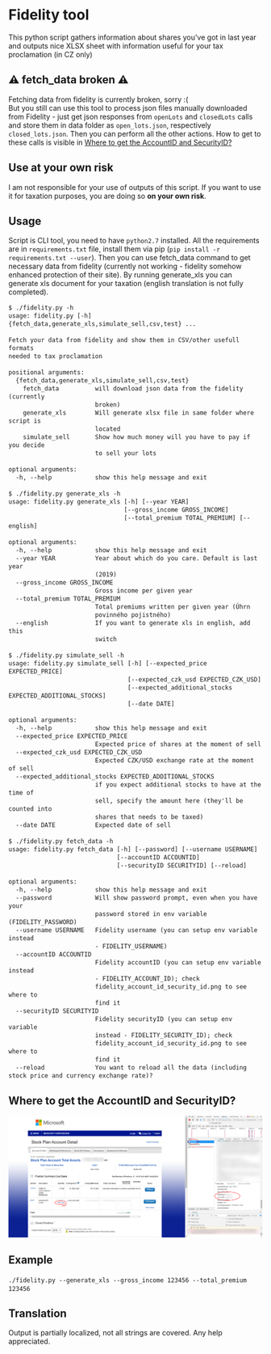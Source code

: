 # Fidelity tool
This python script gathers information about shares you've got in last year and outputs nice XLSX sheet with information useful for your tax proclamation (in CZ only)

## ⚠️ fetch_data broken ⚠️
Fetching data from fidelity is currently broken, sorry :(  
But you still can use this tool to process json files manually downloaded from Fidelity - just get json responses from ```openLots``` and ```closedLots``` calls and store them in data folder as ```open_lots.json```, respectively ```closed_lots.json```. Then you can perform all the other actions. How to get to these calls is visible in [Where to get the AccountID and SecurityID?](#where-to-get-accountid-and-securityid)

## Use at your own risk
I am not responsible for your use of outputs of this script. If you want to use it for taxation purposes, you are doing so **on your own risk**.

## Usage
Script is CLI tool, you need to have ```python2.7``` installed. All the requirements are in ```requirements.txt``` file, install them via pip (```pip install -r requirements.txt --user```).
Then you can use fetch_data command to get necessary data from fidelity (currently not working - fidelity somehow enhanced protection of their site).
By running generate_xls you can generate xls document for your taxation (english translation is not fully completed).
```
$ ./fidelity.py -h
usage: fidelity.py [-h] {fetch_data,generate_xls,simulate_sell,csv,test} ...

Fetch your data from fidelity and show them in CSV/other usefull formats
needed to tax proclamation

positional arguments:
  {fetch_data,generate_xls,simulate_sell,csv,test}
    fetch_data          will download json data from the fidelity (currently
                        broken)
    generate_xls        Will generate xlsx file in same folder where script is
                        located
    simulate_sell       Show how much money will you have to pay if you decide
                        to sell your lots

optional arguments:
  -h, --help            show this help message and exit

$ ./fidelity.py generate_xls -h
usage: fidelity.py generate_xls [-h] [--year YEAR]
                                [--gross_income GROSS_INCOME]
                                [--total_premium TOTAL_PREMIUM] [--english]

optional arguments:
  -h, --help            show this help message and exit
  --year YEAR           Year about which do you care. Default is last year
                        (2019)
  --gross_income GROSS_INCOME
                        Gross income per given year
  --total_premium TOTAL_PREMIUM
                        Total premiums written per given year (Úhrn
                        povinného pojistného)
  --english             If you want to generate xls in english, add this
                        switch

$ ./fidelity.py simulate_sell -h
usage: fidelity.py simulate_sell [-h] [--expected_price EXPECTED_PRICE]
                                 [--expected_czk_usd EXPECTED_CZK_USD]
                                 [--expected_additional_stocks EXPECTED_ADDITIONAL_STOCKS]
                                 [--date DATE]

optional arguments:
  -h, --help            show this help message and exit
  --expected_price EXPECTED_PRICE
                        Expected price of shares at the moment of sell
  --expected_czk_usd EXPECTED_CZK_USD
                        Expected CZK/USD exchange rate at the moment of sell
  --expected_additional_stocks EXPECTED_ADDITIONAL_STOCKS
                        if you expect additional stocks to have at the time of
                        sell, specify the amount here (they'll be counted into
                        shares that needs to be taxed)
  --date DATE           Expected date of sell

$ ./fidelity.py fetch_data -h
usage: fidelity.py fetch_data [-h] [--password] [--username USERNAME]
                              [--accountID ACCOUNTID]
                              [--securityID SECURITYID] [--reload]

optional arguments:
  -h, --help            show this help message and exit
  --password            Will show password prompt, even when you have your
                        password stored in env variable (FIDELITY_PASSWORD)
  --username USERNAME   Fidelity username (you can setup env variable instead
                        - FIDELITY_USERNAME)
  --accountID ACCOUNTID
                        Fidelity accountID (you can setup env variable instead
                        - FIDELITY_ACCOUNT_ID); check
                        fidelity_account_id_security_id.png to see where to
                        find it
  --securityID SECURITYID
                        Fidelity securityID (you can setup env variable
                        instead - FIDELITY_SECURITY_ID); check
                        fidelity_account_id_security_id.png to see where to
                        find it
  --reload              You want to reload all the data (including stock price and currency exchange rate)?
```
<h2 id="where-to-get-accountid-and-securityid">Where to get the AccountID and SecurityID?</h2>

![Image showing where to gather these fields](fidelity_account_id_security_id.png)
## Example
```./fidelity.py --generate_xls --gross_income 123456 --total_premium 123456```
## Translation
Output is partially localized, not all strings are covered. Any help appreciated.
